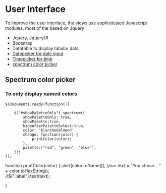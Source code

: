# User Interface

To improve the user interface, the views use sophisticated Javascript modules, most of the based on Jquery

* Jquery, JqueryUI
* Bootstrap
* Datatable to display tabular data
* [Datepicker for date input](https://jqueryui.com/datepicker/)
* [Timepicker for time](https://timepicker.co/) 
* [spectrum color picker](https://github.com/seballot/spectrum)

## Spectrum color picker

### To only display named colors

    $(document).ready(function(){

        $("#showPaletteOnly").spectrum({
            showPaletteOnly: true,
            showPalette:true,
            hideAfterPaletteSelect:true,
            color: 'blanchedalmond',
            change: function(color) {
                printColor(color);
            },
            palette:["red", "green", "blue"],
        });
    });

function printColor(color) {
alert(color.toName());
   //var text = "You chose... " + color.toHexString();    
   //$(".label").text(text);
    
}
</script>